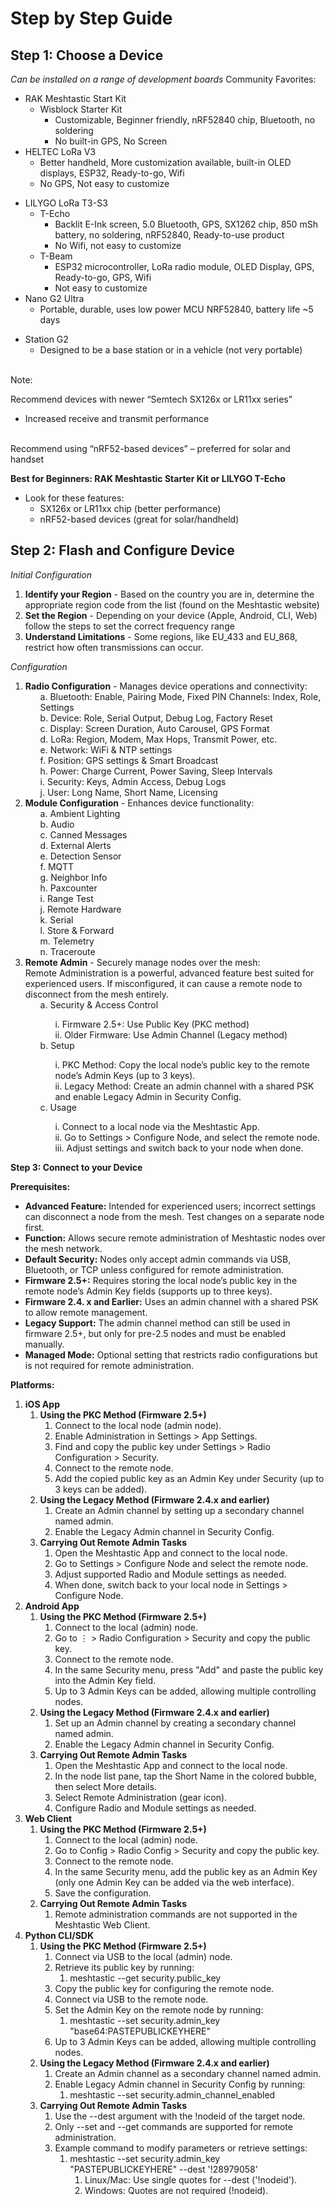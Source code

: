 # Step by Step Guide

## **Step 1: Choose a Device**
*Can be installed on a range of development boards*
Community Favorites:
* RAK Meshtastic Start Kit <ul>
- Wisblock Starter Kit <ul>
* Customizable, Beginner friendly, nRF52840 chip, Bluetooth, no soldering
* No built-in GPS, No Screen </ul></ul>
* HELTEC LoRa V3<ul>
- Better handheld, More customization available, built-in OLED displays, ESP32, Ready-to-go, Wifi
- No GPS, Not easy to customize</ul>
* LILYGO LoRa T3-S3<ul>
- T-Echo<ul>
* Backlit E-Ink screen, 5.0 Bluetooth, GPS, SX1262 chip, 850 mSh battery, no soldering, nRF52840, Ready-to-use product
* No Wifi, not easy to customize</ul>
- T-Beam<ul>
* ESP32 microcontroller, LoRa radio module, OLED Display, GPS, Ready-to-go, GPS, Wifi
* Not easy to customize</ul></ul>
* Nano G2 Ultra<ul>
- Portable, durable, uses low power MCU NRF52840, battery life ~5 days</ul>
* Station G2<ul>
- Designed to be a base station or in a vehicle (not very portable)</ul><br>

Note:<br>

Recommend devices with newer “Semtech SX126x or LR11xx series”
* Increased receive and transmit performance
<br>
Recommend using “nRF52-based devices” – preferred for solar and handset

**Best for Beginners: RAK Meshtastic Starter Kit or LILYGO T-Echo**
* Look for these features: <ul>
* SX126x or LR11xx chip (better performance)
* nRF52-based devices (great for solar/handheld) </ul>


## Step 2: Flash and Configure Device
*Initial Configuration*
1) **Identify your Region** - Based on the country you are in, determine the appropriate region code from the list (found on the Meshtastic website)
2) **Set the Region** - Depending on your device (Apple, Android, CLI, Web) follow the steps to set the correct frequency range
3) **Understand Limitations** - Some regions, like EU_433 and EU_868, restrict how often transmissions can occur.

*Configuration*
1) **Radio Configuration** - Manages device operations and connectivity:<ul>
  a. Bluetooth: Enable, Pairing Mode, Fixed PIN Channels: Index, Role, Settings <br>
  b. Device: Role, Serial Output, Debug Log, Factory Reset <br>
  c. Display: Screen Duration, Auto Carousel, GPS Format <br>
  d. LoRa: Region, Modem, Max Hops, Transmit Power, etc. <br>
  e. Network: WiFi & NTP settings <br>
  f. Position: GPS settings & Smart Broadcast <br>
  h. Power: Charge Current, Power Saving, Sleep Intervals <br>
  i. Security: Keys, Admin Access, Debug Logs <br>
  j. User: Long Name, Short Name, Licensing <br></ul>
2) **Module Configuration** - Enhances device functionality:<ul>
a. Ambient Lighting<br>
b. Audio<br>
c. Canned Messages<br>
d. External Alerts<br>
e. Detection Sensor<br>
f. MQTT<br>
g. Neighbor Info<br>
h. Paxcounter<br>
i. Range Test<br>
j. Remote Hardware<br>
k. Serial<br>
l. Store & Forward<br>
m. Telemetry<br>
n. Traceroute <br></ul>
3) **Remote Admin** - Securely manage nodes over the mesh:<br>
Remote Administration is a powerful, advanced feature best suited for experienced users. If misconfigured, it can cause a remote node to disconnect from the mesh entirely. <ul>
a. Security & Access Control<br><ul>
i. Firmware 2.5+: Use Public Key (PKC method)<br>
ii. Older Firmware: Use Admin Channel (Legacy method)<br></ul>
b. Setup<br><ul>
i. PKC Method: Copy the local node’s public key to the remote node’s Admin Keys (up to 3 keys).<br>
ii. Legacy Method: Create an admin channel with a shared PSK and enable Legacy Admin in Security Config.<br></ul>
c. Usage<br><ul>
i. Connect to a local node via the Meshtastic App.<br>
ii. Go to Settings > Configure Node, and select the remote node.<br>
iii. Adjust settings and switch back to your node when done.<br></ul></ul>

**Step 3: Connect to your Device**

**Prerequisites:**

- **Advanced Feature:** Intended for experienced users; incorrect settings can disconnect a node from the mesh. Test changes on a separate node first.
- **Function:** Allows secure remote administration of Meshtastic nodes over the mesh network.
- **Default Security:** Nodes only accept admin commands via USB, Bluetooth, or TCP unless configured for remote administration.
- **Firmware 2.5+:** Requires storing the local node’s public key in the remote node’s Admin Key fields (supports up to three keys).
- **Firmware 2.4. x and Earlier:** Uses an admin channel with a shared PSK to allow remote management.
- **Legacy Support:** The admin channel method can still be used in firmware 2.5+, but only for pre-2.5 nodes and must be enabled manually.
- **Managed Mode:** Optional setting that restricts radio configurations but is not required for remote administration.

**Platforms:**

1. **iOS App**
    1. **Using the PKC Method (Firmware 2.5+)**
        1. Connect to the local node (admin node).
        2. Enable Administration in Settings > App Settings.
        3. Find and copy the public key under Settings > Radio Configuration > Security.
        4. Connect to the remote node.
        5. Add the copied public key as an Admin Key under Security (up to 3 keys can be added).
    2. **Using the Legacy Method (Firmware 2.4.x and earlier)**
        1. Create an Admin channel by setting up a secondary channel named admin.
        2. Enable the Legacy Admin channel in Security Config.
    3. **Carrying Out Remote Admin Tasks**
        1. Open the Meshtastic App and connect to the local node.
        2. Go to Settings > Configure Node and select the remote node.
        3. Adjust supported Radio and Module settings as needed.
        4. When done, switch back to your local node in Settings > Configure Node.
2. **Android App**
    1. **Using the PKC Method (Firmware 2.5+)**
        1. Connect to the local (admin) node.
        2. Go to ⋮ > Radio Configuration > Security and copy the public key.
        3. Connect to the remote node.
        4. In the same Security menu, press "Add" and paste the public key into the Admin Key field.
        5. Up to 3 Admin Keys can be added, allowing multiple controlling nodes.
    2. **Using the Legacy Method (Firmware 2.4.x and earlier)**
        1. Set up an Admin channel by creating a secondary channel named admin.
        2. Enable the Legacy Admin channel in Security Config.
    3. **Carrying Out Remote Admin Tasks**
        1. Open the Meshtastic App and connect to the local node.
        2. In the node list pane, tap the Short Name in the colored bubble, then select More details.
        3. Select Remote Administration (gear icon).
        4. Configure Radio and Module settings as needed.
3. **Web Client**
    1. **Using the PKC Method (Firmware 2.5+)**
        1. Connect to the local (admin) node.
        2. Go to Config > Radio Config > Security and copy the public key.
        3. Connect to the remote node.
        4. In the same Security menu, add the public key as an Admin Key (only one Admin Key can be added via the web interface).
        5. Save the configuration.
    2. **Carrying Out Remote Admin Tasks**
        1. Remote administration commands are not supported in the Meshtastic Web Client.
4. **Python CLI/SDK**
    1. **Using the PKC Method (Firmware 2.5+)**
        1. Connect via USB to the local (admin) node.
        2. Retrieve its public key by running:
            1. meshtastic --get security.public_key
        3. Copy the public key for configuring the remote node.
        4. Connect via USB to the remote node.
        5. Set the Admin Key on the remote node by running:
            1. meshtastic --set security.admin_key "base64:PASTEPUBLICKEYHERE"
        6. Up to 3 Admin Keys can be added, allowing multiple controlling nodes.
    2. **Using the Legacy Method (Firmware 2.4.x and earlier)**
        1. Create an Admin channel as a secondary channel named admin.
        2. Enable Legacy Admin channel in Security Config by running:
            1. meshtastic --set security.admin_channel_enabled
    3. **Carrying Out Remote Admin Tasks**
        1. Use the --dest argument with the !nodeid of the target node.
        2. Only --set and --get commands are supported for remote administration.
        3. Example command to modify parameters or retrieve settings:
            1. meshtastic --set security.admin_key "PASTEPUBLICKEYHERE" --dest '!28979058'
                1. Linux/Mac: Use single quotes for --dest ('!nodeid').
                2. Windows: Quotes are not required (!nodeid).




